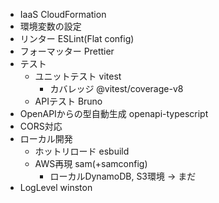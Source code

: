 - IaaS CloudFormation
- 環境変数の設定
- リンター  ESLint(Flat config)
- フォーマッター Prettier
- テスト
  - ユニットテスト vitest
    - カバレッジ @vitest/coverage-v8  
  - APIテスト Bruno
- OpenAPIからの型自動生成 openapi-typescript
- CORS対応
- ローカル開発
  - ホットリロード esbuild
  - AWS再現 sam(+samconfig)
    - ローカルDynamoDB, S3環境 → まだ
- LogLevel winston
